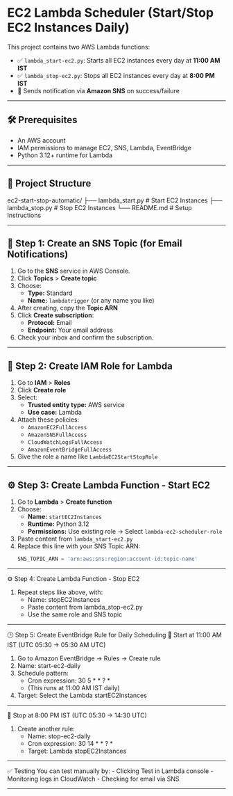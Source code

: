 # EC2 Lambda Scheduler (Start/Stop EC2 Instances Daily)

This project contains two AWS Lambda functions:

- ✅ `lambda_start-ec2.py`: Starts all EC2 instances every day at **11:00 AM IST**
- ✅ `lambda_stop-ec2.py`: Stops all EC2 instances every day at **8:00 PM IST**
- 📩 Sends notification via **Amazon SNS** on success/failure

---

## 🛠️ Prerequisites

- An AWS account
- IAM permissions to manage EC2, SNS, Lambda, EventBridge
- Python 3.12+ runtime for Lambda

---

## 📁 Project Structure

ec2-start-stop-automatic/
├── lambda_start.py # Start EC2 Instances
├── lambda_stop.py # Stop EC2 Instances
└── README.md # Setup Instructions


------------------------------------------------------------------------

## 🔔 Step 1: Create an SNS Topic (for Email Notifications)

1. Go to the **SNS** service in AWS Console.
2. Click **Topics** > **Create topic**
3. Choose:
   - **Type:** Standard
   - **Name:** `lambdatrigger` (or any name you like)
4. After creating, copy the **Topic ARN**
5. Click **Create subscription**:
   - **Protocol:** Email
   - **Endpoint:** Your email address
6. Check your inbox and confirm the subscription.

------------------------------------------------------------------------

## 🔐 Step 2: Create IAM Role for Lambda

1. Go to **IAM** > **Roles**
2. Click **Create role**
3. Select:
   - **Trusted entity type:** AWS service
   - **Use case:** Lambda
4. Attach these policies:
   - `AmazonEC2FullAccess`
   - `AmazonSNSFullAccess`
   - `CloudWatchLogsFullAccess`
   - `AmazonEventBridgeFullAccess`
5. Give the role a name like `LambdaEC2StartStopRole`

------------------------------------------------------------------------

## ⚙️ Step 3: Create Lambda Function - Start EC2

1. Go to **Lambda** > **Create function**
2. Choose:
   - **Name:** `startEC2Instances`
   - **Runtime:** Python 3.12
   - **Permissions:** Use existing role → Select `lambda-ec2-scheduler-role`
3. Paste content from `lambda_start-ec2.py`
4. Replace this line with your SNS Topic ARN:
   ```python
   SNS_TOPIC_ARN = 'arn:aws:sns:region:account-id:topic-name'

------------------------------------------------------------------------

⚙️ Step 4: Create Lambda Function - Stop EC2
1. Repeat steps like above, with:
    - Name: stopEC2Instances
    - Paste content from lambda_stop-ec2.py
    - Use the same role and SNS topic

------------------------------------------------------------------------

🕒 Step 5: Create EventBridge Rule for Daily Scheduling
🔁 Start at 11:00 AM IST (UTC 05:30 → 05:30 AM UTC)
1. Go to Amazon EventBridge → Rules → Create rule
2. Name: start-ec2-daily
3. Schedule pattern:
    - Cron expression: 30 5 * * ? *
    - (This runs at 11:00 AM IST daily)
4. Target: Select the Lambda startEC2Instances

------------------------------------------------------------------------

🔁 Stop at 8:00 PM IST (UTC 05:30 → 14:30 UTC)
1. Create another rule:
    - Name: stop-ec2-daily
    - Cron expression: 30 14 * * ? *
    - Target: Lambda stopEC2Instances

------------------------------------------------------------------------

✅ Testing
You can test manually by:
    - Clicking Test in Lambda console
    - Monitoring logs in CloudWatch
    - Checking for email via SNS

------------------------------------------------------------------------